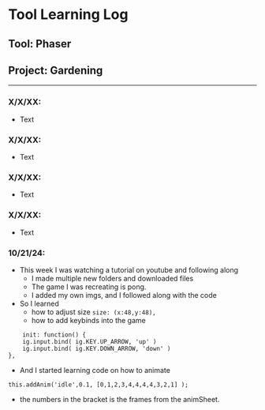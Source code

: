 # Tool Learning Log

## Tool: **Phaser**

## Project: **Gardening**

---
### X/X/XX:
* Text
### X/X/XX:
* Text
### X/X/XX:
* Text
### X/X/XX:
* Text


### 10/21/24:
- This week I was watching a tutorial on youtube and following along
    - I made multiple new folders and downloaded files
    - The game I was recreating is pong.
    - I added my own imgs, and I followed along with the code
- So I learned
    - how to adjust size `size: (x:48,y:48),`
    - how to add keybinds into the game
```
	init: function() {
	ig.input.bind( ig.KEY.UP_ARROW, 'up' )
	ig.input.bind( ig.KEY.DOWN_ARROW, 'down' )
},
```
- And I started learning code on how to animate
```
this.addAnim('idle',0.1, [0,1,2,3,4,4,4,4,3,2,1] );
```
- the numbers in the bracket is the frames from the animSheet.

<!--
* Links you used today (websites, videos, etc)
* Things you tried, progress you made, etc
* Challenges, a-ha moments, etc
* Questions you still have
* What you're going to try next
-->
